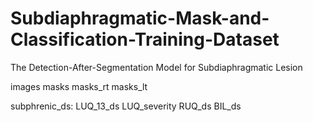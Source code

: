 # Subdiaphragmatic-Mask-and-Classification-Training-Dataset
The Detection-After-Segmentation Model for Subdiaphragmatic Lesion 

images
masks
masks_rt
masks_lt


subphrenic_ds:
LUQ_13_ds
LUQ_severity
RUQ_ds
BIL_ds
